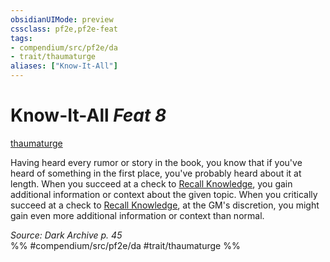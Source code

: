 ```yaml
---
obsidianUIMode: preview
cssclass: pf2e,pf2e-feat
tags:
- compendium/src/pf2e/da
- trait/thaumaturge
aliases: ["Know-It-All"]
---
```

# Know-It-All  *Feat 8*  
[thaumaturge](Reference/Rules/Traits/thaumaturge-da.md "Thaumaturge Class Trait")  


Having heard every rumor or story in the book, you know that if you've heard of something in the first place, you've probably heard about it at length. When you succeed at a check to [Recall Knowledge](recall-knowledge.md), you gain additional information or context about the given topic. When you critically succeed at a check to [Recall Knowledge](recall-knowledge.md), at the GM's discretion, you might gain even more additional information or context than normal.

*Source: Dark Archive p. 45*  
%% #compendium/src/pf2e/da #trait/thaumaturge %%